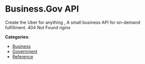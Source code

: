 # Business.Gov API


Create the Uber for anything , A small business API for on-demand fulfillment.  404 Not Found nginx



**Categories**:
- [Business](https://github.com/apis-list/apis-list#business)
- [Government](https://github.com/apis-list/apis-list#government)
- [Reference](https://github.com/apis-list/apis-list#reference)






